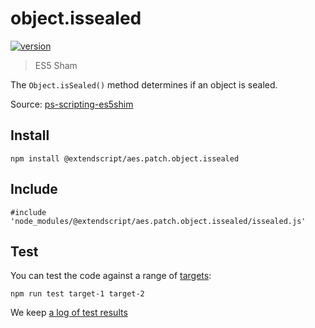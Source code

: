 # object.issealed

[![version](https://img.shields.io/npm/v/@extendscript/aes.patch.object.issealed.svg)](https://www.npmjs.org/package/@extendscript/aes.patch.object.issealed)

> ES5 Sham

The `Object.isSealed()` method determines if an object is sealed.

Source: [ps-scripting-es5shim](https://github.com/EugenTepin/ps-scripting-es5shim/blob/master/lib/Object/isSealed.js)

## Install

    npm install @extendscript/aes.patch.object.issealed

## Include

    #include 'node_modules/@extendscript/aes.patch.object.issealed/issealed.js'

## Test

You can test the code against a range of [targets](https://github.com/nbqx/fakestk/blob/master/resources/versions.json):

    npm run test target-1 target-2

We keep [a log of test results](./test/results_log.md)
